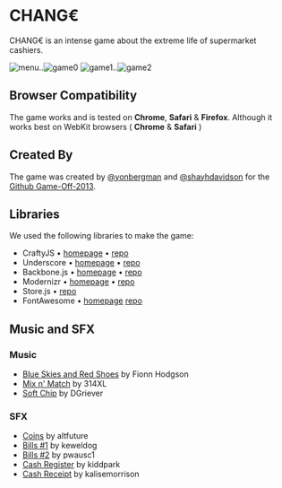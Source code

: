 # CHANG€

CHANG€ is an intense game about the extreme life of supermarket cashiers.

![menu](https://raw.github.com/RothschildGames/change/master/public/screenshots/change00.png)..![game0](https://raw.github.com/RothschildGames/change/master/public/screenshots/change01.png)
![game1](https://raw.github.com/RothschildGames/change/master/public/screenshots/change02.png)..![game2](https://raw.github.com/RothschildGames/change/master/public/screenshots/change03.png)

## Browser Compatibility
The game works and is tested on __Chrome__, __Safari__ & __Firefox__. Although it works best on WebKit browsers ( **Chrome** & __Safari__ )

## Created By
The game was created by [@yonbergman](https://twitter.com/yonbergman) and [@shayhdavidson](https://twitter.com/shayhdavidson)
for the [Github Game-Off-2013](https://github.com/github/game-off-2013).

## Libraries

We used the following libraries to make the game:

* CraftyJS • [homepage](http://craftyjs.com/) • [repo](https://github.com/craftyjs/Crafty) 
* Underscore • [homepage](http://underscorejs.org/) • [repo](https://github.com/documentcloud/underscore)
* Backbone.js • [homepage](http://backbonejs.org/) • [repo](https://github.com/jashkenas/backbone)
* Modernizr • [homepage](http://modernizr.com/) • [repo](https://github.com/Modernizr/Modernizr)
* Store.js • [repo](https://github.com/marcuswestin/store.js)
* FontAwesome • [homepage](http://fontawesome.io/) [repo](https://github.com/FortAwesome/Font-Awesome)

## Music and SFX

### Music

* [Blue Skies and Red Shoes](https://soundcloud.com/fionn_hodgson/blue-skies-and-red-shoes?in=yonbergman/sets/change) by Fionn Hodgson
* [Mix n' Match](https://soundcloud.com/314xl/mix-n-match?in=yonbergman/sets/change) by 314XL
* [Soft Chip](https://soundcloud.com/dgriever/soft-chip?in=yonbergman/sets/change) by DGriever

### SFX

* [Coins](http://www.freesound.org/people/altfuture/sounds/174629/) by altfuture
* [Bills #1](http://www.freesound.org/people/keweldog/sounds/181763/) by keweldog
* [Bills #2](http://www.freesound.org/people/pwausc1/sounds/118255/) by pwausc1
* [Cash Register](http://www.freesound.org/people/kiddpark/sounds/201159/) by kiddpark
* [Cash Receipt](http://www.freesound.org/people/kalisemorrison/sounds/202531/) by kalisemorrison
